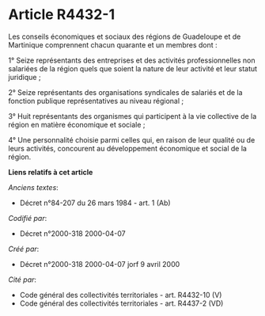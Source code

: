 # Article R4432-1

Les conseils économiques et sociaux des régions de Guadeloupe et de Martinique comprennent chacun quarante et un membres
dont :

1° Seize représentants des entreprises et des activités professionnelles non salariées de la région quels que soient la
nature de leur activité et leur statut juridique ;

2° Seize représentants des organisations syndicales de salariés et de la fonction publique représentatives au niveau
régional ;

3° Huit représentants des organismes qui participent à la vie collective de la région en matière économique et sociale ;

4° Une personnalité choisie parmi celles qui, en raison de leur qualité ou de leurs activités, concourent au développement
économique et social de la région.

**Liens relatifs à cet article**

_Anciens textes_:

  - Décret n°84-207 du 26 mars 1984 - art. 1 (Ab)

_Codifié par_:

  - Décret n°2000-318 2000-04-07

_Créé par_:

  - Décret n°2000-318 2000-04-07 jorf 9 avril 2000

_Cité par_:

  - Code général des collectivités territoriales - art. R4432-10 (V)
  - Code général des collectivités territoriales - art. R4437-2 (VD)
